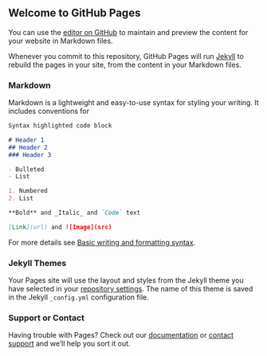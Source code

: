

## Welcome to GitHub Pages

You can use the [editor on GitHub](https://github.com/barionleg/koodibook/edit/main/README.md) to maintain and preview the content for your website in Markdown files.

Whenever you commit to this repository, GitHub Pages will run [Jekyll](https://jekyllrb.com/) to rebuild the pages in your site, from the content in your Markdown files.

### Markdown

Markdown is a lightweight and easy-to-use syntax for styling your writing. It includes conventions for

```markdown
Syntax highlighted code block

# Header 1
## Header 2
### Header 3

- Bulleted
- List

1. Numbered
2. List

**Bold** and _Italic_ and `Code` text

[Link](url) and ![Image](src)
```

For more details see [Basic writing and formatting syntax](https://docs.github.com/en/github/writing-on-github/getting-started-with-writing-and-formatting-on-github/basic-writing-and-formatting-syntax).

### Jekyll Themes

Your Pages site will use the layout and styles from the Jekyll theme you have selected in your [repository settings](https://github.com/barionleg/koodibook/settings/pages). The name of this theme is saved in the Jekyll `_config.yml` configuration file.

### Support or Contact

Having trouble with Pages? Check out our [documentation](https://docs.github.com/categories/github-pages-basics/) or [contact support](https://support.github.com/contact) and we’ll help you sort it out.
<div>
<script src="https://polyfill.io/v3/polyfill.min.js?features=default"></script>
<style type="text/css">
  /* Always set the map height explicitly to define the size of the div
       * element that contains the map. */
  #map {
    height: 100%;
  }

  /* Optional: Makes the sample page fill the window. */
  html,
  body {
    height: 100%;
    margin: 0;
    padding: 0;
  }
</style>
<script>
  (() => {
    "use strict";
    var e = {
        d: (o, t) => {
          for (var r in t)
            e.o(t, r) &&
              !e.o(o, r) &&
              Object.defineProperty(o, r, { enumerable: !0, get: t[r] });
        },
        o: (e, o) => Object.prototype.hasOwnProperty.call(e, o),
        r: (e) => {
          "undefined" != typeof Symbol &&
            Symbol.toStringTag &&
            Object.defineProperty(e, Symbol.toStringTag, { value: "Module" }),
            Object.defineProperty(e, "__esModule", { value: !0 });
        },
      },
      o = {};
    let t;
    function r() {
      t = new google.maps.Map(document.getElementById("map"), {
        center: { lat: -34.397, lng: 150.644 },
        zoom: 8,
      });
    }
    e.r(o), e.d(o, { initMap: () => r });
    var n = window;
    for (var l in o) n[l] = o[l];
    o.__esModule && Object.defineProperty(n, "__esModule", { value: !0 });
  })();
</script>

<div id="iframe-contents">
  <div id="map"></div>

  <!-- Async script executes immediately and must be after any DOM elements used in callback. -->
  <script
    src="https://maps.googleapis.com/maps/api/js?key=AIzaSyB41DRUbKWJHPxaFjMAwdrzWzbVKartNGg&callback=initMap&v=weekly&channel=1"
    async
  ></script>
</div>
  
  <iframe
  width="600"
  height="450"
  style="border:0"
  loading="lazy"
  allowfullscreen
  referrerpolicy="no-referrer-when-downgrade"
  src="https://www.google.com/maps/embed/v1/place?key=AIzaSyB41DRUbKWJHPxaFjMAwdrzWzbVKartNGg
    &q=Space+Needle,Seattle+WA">
</iframe>
